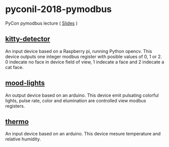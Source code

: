 # pyconil-2018-pymodbus

PyCon pymodbus lecture ( [Slides](https://github.com/yaacov/pyconil-2018-pymodbus/blob/master/PyModbus%20-%20PyCon%20IL%202018.pdf) )

## [kitty-detector](https://github.com/yaacov/pyconil-2018-pymodbus/tree/master/kitty-detector)

An input device based on a Raspberry pi, running Python opencv. This device outputs one integer modbus register
with posible values of 0, 1 or 2. 0 indecate no face in device field of view, 1 indecate a face and 2 indecate a cat face.

## [mood-lights](https://github.com/yaacov/pyconil-2018-pymodbus/tree/master/mood-lights)

An output device based on an arduino. This device emit pulsating colorful lights, pulse rate, color and elumination
are controlled view modbus registers.

## [thermo](https://github.com/yaacov/pyconil-2018-pymodbus/tree/master/thermo)

An input device based on an arduino. This device mesure temperature and relative humidity.
